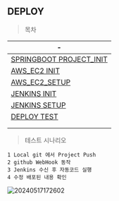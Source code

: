 DEPLOY
---
> 목차 <br>

|-|
|-|
|[SPRINGBOOT PROJECT_INIT](./DOCUMENT/01_)|
|[AWS_EC2 INIT](./DOCUMENT/02_)|
|[AWS_EC2_SETUP](./DOCUMENT/03_)|
|[JENKINS INIT](./DOCUMENT/04_)|
|[JENKINS SETUP](./DOCUMENT/05_)|
|[DEPLOY TEST](./DOCUMENT/06_)|
|[]()|
|[]()|

> 테스트 시나리오
```
1 Local git 에서 Project Push
2 github WebHook 동작
3 Jenkins 수신 후 자동코드 실행
4 수정 배포된 내용 확인
```
![20240517172602](https://github.com/MY-ALL-LECTURE/DEPLOYMENT/assets/84259104/5315289d-50eb-4f9e-9e0b-8fe4fbdf16e1)
